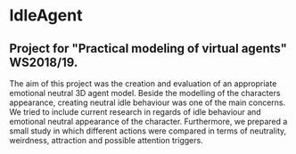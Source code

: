 # IdleAgent

## Project for "Practical modeling of virtual agents" WS2018/19.

The aim of this project was the creation and evaluation of an appropriate emotional neutral 3D agent model. Beside the modelling of the characters appearance, creating neutral idle behaviour was one of the main concerns. We tried to include current research in regards of idle behaviour and emotional neutral appearance of the character. Furthermore, we prepared a small study in which different actions were compared in terms of neutrality, weirdness, attraction and possible attention triggers.
